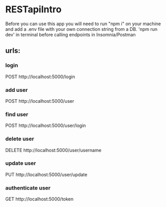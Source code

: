 ﻿# RESTapiIntro

Before you can use this app you will need to run "npm i"  on your machine and add a .env file with your own connection string from a DB.
'npm run dev' in terminal before calling endpoints in Insomnia/Postman

## urls:

### login
POST http://localhost:5000/login

### add user
POST http://localhost:5000/user

### find user
POST http://localhost:5000/user/login

### delete user
DELETE http://localhost:5000/user/username

### update user
PUT http://localhost:5000/user/update

### authenticate user
GET http://localhost:5000/token
